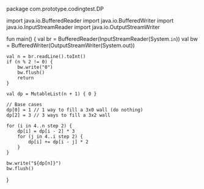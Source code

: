 package com.prototype.codingtest.DP

import java.io.BufferedReader
import java.io.BufferedWriter
import java.io.InputStreamReader
import java.io.OutputStreamWriter

fun main() {
    val br = BufferedReader(InputStreamReader(System.`in`))
    val bw = BufferedWriter(OutputStreamWriter(System.out))

    val n = br.readLine().toInt()
    if (n % 2 != 0) {
        bw.write("0")
        bw.flush()
        return
    }

    val dp = MutableList(n + 1) { 0 }

    // Base cases
    dp[0] = 1 // 1 way to fill a 3x0 wall (do nothing)
    dp[2] = 3 // 3 ways to fill a 3x2 wall

    for (i in 4..n step 2) {
        dp[i] = dp[i - 2] * 3
        for (j in 4..i step 2) {
            dp[i] += dp[i - j] * 2
        }
    }

    bw.write("${dp[n]}")
    bw.flush()
}

